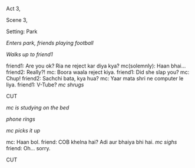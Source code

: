 Act 3,

Scene 3,

Setting: Park

_Enters park, friends playing football_

_Walks up to friend1_

friend1: Are you ok? Ria ne reject kar diya kya?
mc(solemnly): Haan bhai...
friend2: Really?!
mc: Boora waala reject kiya.
friend1: Did she slap you?
mc: Chup!
friend2: Sachchi bata, kya hua?
mc: Yaar mata shri ne computer le liya.
friend1: V-Tube?
_mc shrugs_

CUT

_mc is studying on the bed_

_phone rings_

_mc picks it up_

mc: Haan bol.
friend: COB khelna hai? Adi aur bhaiya bhi hai.
_mc sighs_
friend: Oh... sorry.

CUT
